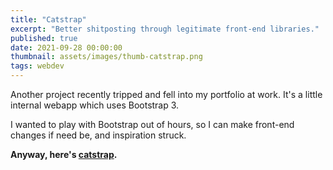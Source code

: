 ```yaml
---
title: "Catstrap"
excerpt: "Better shitposting through legitimate front-end libraries."
published: true
date: 2021-09-28 00:00:00
thumbnail: assets/images/thumb-catstrap.png
tags: webdev
---
```


Another project recently tripped and fell into my portfolio at work. It's a little internal webapp which uses Bootstrap 3.

I wanted to play with Bootstrap out of hours, so I can make front-end changes if need be, and inspiration struck.

**Anyway, here's [catstrap](https://lord.geek.nz/catstrap).**
